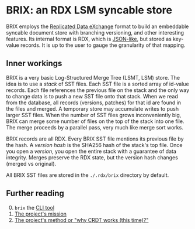 #   BRIX: an RDX LSM syncable store

BRIX employs the [Replicated Data eXchange][R] format to build
an embeddable syncable document store with branching versioning,
and other interesting features. Its internal format is RDX,
which is [JSON-like][J], but stored as key-value records.
It is up to the user to gauge the granularity of that mapping.

##  Inner workings

BRIX is a very basic Log-Structured Merge Tree (LSMT, LSM) store.
The idea is to use a *stack* of SST files. Each SST file is a sorted
array of id-value records. Each file references the previous file
on the stack and the only way to change data is to push a new SST
file onto that stack. When we read from the database, all records
(versions, patches) for that id are found in the files and merged.
A temporary store may accumulate writes to push larger SST files.
When the number of SST files grows inconveniently big, BRIX can
merge some number of files on the top of the stack into one file.
The merge proceeds by a parallel pass, very much like merge sort
works.

BRIX records are all RDX. Every BRIX SST file mentions its previous
file by the hash. A *version hash* is the SHA256 hash of the stack's
top file. Once you open a *version*, you open the entire stack with
a guarantee of data integrity. Merges preserve the RDX state, but
the version hash changes (merged vs original).

All BRIX SST files are stored in the `./.rdx/brix` directory by default.


##  Further reading

 0. `brix` the [CLI tool][C]
 1. [The project's mission][M]
 2. [The project's method or "why CRDT works (this time)?"][E]

[M]: ./MISSION.md
[E]: ./METHOD.md
[C]: ./README.cli.md
[J]: ../rdx/JDR.md
[R]: ../rdx/README.md
